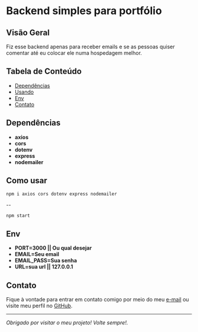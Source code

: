 # Backend simples para portfólio

## Visão Geral

Fiz esse backend apenas para receber emails e se as pessoas quiser comentar até eu colocar ele numa hospedagem melhor. 

## Tabela de Conteúdo

- [Dependências](#dependencias)
- [Usando](#usando)
- [Env](#env)
- [Contato](#contato)

## Dependências

- **axios**
- **cors**
- **dotenv**
- **express**
- **nodemailer**

## Como usar

``npm i axios cors dotenv express nodemailer``

--

``npm start``

## Env

- **PORT=3000 || Ou qual desejar**
- **EMAIL=Seu email**
- **EMAIL_PASS=Sua senha**
- **URL=sua url || 127.0.0.1**


## Contato

Fique à vontade para entrar em contato comigo por meio do meu [e-mail](mailto:danieldetrabalho1@gmail.com) ou visite meu perfil no [GitHub](https://github.com/DanielDeveloperBR).

---

*Obrigado por visitar o meu projeto! Volte sempre!.*
